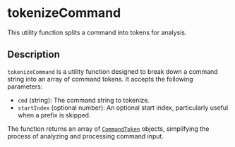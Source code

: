 # tokenizeCommand

This utility function splits a command into tokens for analysis.

## Description

`tokenizeCommand` is a utility function designed to break down a command string
into an array of command tokens. It accepts the following parameters:

- `cmd` (string): The command string to tokenize.
- `startIndex` (optional number): An optional start index, particularly useful
  when a prefix is skipped.

The function returns an array of [`CommandToken`](./CommandToken.md) objects,
simplifying the process of analyzing and processing command input.
